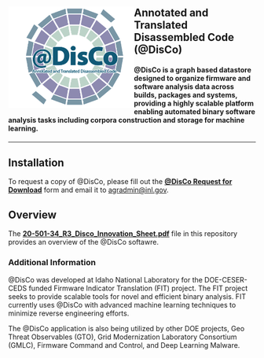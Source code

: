 <h2> <img src="/img/disco.png"
  width="256"
  style="float:left;">
   Annotated and Translated Disassembled Code (@DisCo)

#### @DisCo is a graph based datastore designed to organize firmware and software analysis data across builds, packages and systems, providing a highly scalable platform enabling automated binary software analysis tasks including corpora construction and storage for machine learning.

- - - 
## Installation
To request a copy of @DisCo, please fill out the [**@DisCo Request for Download**](@DisCo_Request_for_Download.pdf) form and email it to agradmin@inl.gov.

## Overview
The [**20-501-34_R3_Disco_Innovation_Sheet.pdf**](20-501-34_R3_Disco_Innovation_Sheet.pdf) file in this repository provides an overview of the @DisCo softawre.

### Additional Information
@DisCo was developed at Idaho National Laboratory for the DOE-CESER-CEDS funded Firmware Indicator Translation (FIT) project. The FIT project seeks to provide scalable tools for novel and efficient binary analysis. FIT currently uses @DisCo with advanced machine learning techniques to minimize reverse engineering efforts.

The @DisCo application is also being utilized by other DOE projects, Geo Threat Observables (GTO), Grid Modernization Laboratory Consortium (GMLC), Firmware Command and Control, and Deep Learning Malware.
